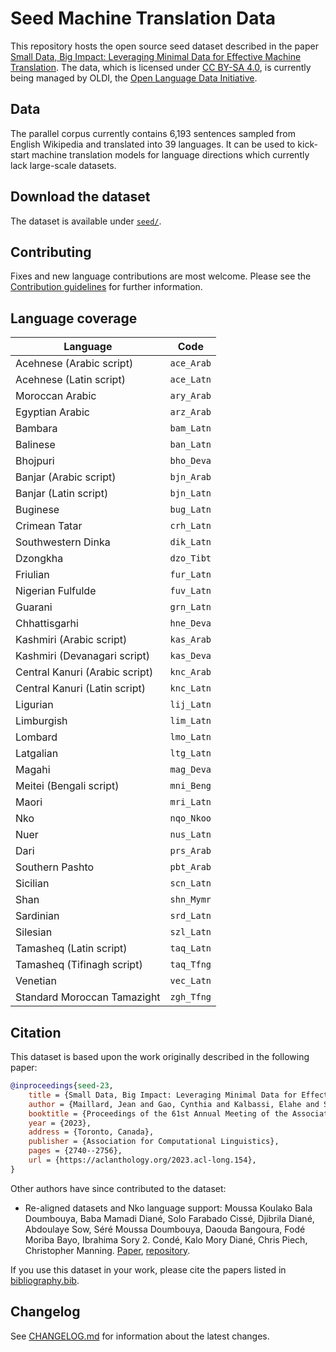 # Seed Machine Translation Data

This repository hosts the open source seed dataset described in the paper [Small Data, Big Impact: Leveraging Minimal Data for Effective Machine Translation](https://aclanthology.org/2023.acl-long.154). The data, which is licensed under [CC BY-SA 4.0](https://creativecommons.org/licenses/by-sa/4.0/), is currently being managed by OLDI, the [Open Language Data Initiative](https://oldi.org).

## Data

The parallel corpus currently contains 6,193 sentences sampled from English Wikipedia and translated into 39 languages. It can be used to kick-start machine translation models for language directions which currently lack large-scale datasets.

## Download the dataset

The dataset is available under [`seed/`](seed/).

## Contributing

Fixes and new language contributions are most welcome. Please see the [Contribution guidelines](https://oldi.org/guidelines) for further information.

## Language coverage

| Language                       | Code       |
|--------------------------------|------------|
| Acehnese (Arabic script)       | `ace_Arab` |
| Acehnese (Latin script)        | `ace_Latn` |
| Moroccan Arabic                | `ary_Arab` |
| Egyptian Arabic                | `arz_Arab` |
| Bambara                        | `bam_Latn` |
| Balinese                       | `ban_Latn` |
| Bhojpuri                       | `bho_Deva` |
| Banjar (Arabic script)         | `bjn_Arab` |
| Banjar (Latin script)          | `bjn_Latn` |
| Buginese                       | `bug_Latn` |
| Crimean Tatar                  | `crh_Latn` |
| Southwestern Dinka             | `dik_Latn` |
| Dzongkha                       | `dzo_Tibt` |
| Friulian                       | `fur_Latn` |
| Nigerian Fulfulde              | `fuv_Latn` |
| Guarani                        | `grn_Latn` |
| Chhattisgarhi                  | `hne_Deva` |
| Kashmiri (Arabic script)       | `kas_Arab` |
| Kashmiri (Devanagari script)   | `kas_Deva` |
| Central Kanuri (Arabic script) | `knc_Arab` |
| Central Kanuri (Latin script)  | `knc_Latn` |
| Ligurian                       | `lij_Latn` |
| Limburgish                     | `lim_Latn` |
| Lombard                        | `lmo_Latn` |
| Latgalian                      | `ltg_Latn` |
| Magahi                         | `mag_Deva` |
| Meitei (Bengali script)        | `mni_Beng` |
| Maori                          | `mri_Latn` |
| Nko                            | `nqo_Nkoo` |
| Nuer                           | `nus_Latn` |
| Dari                           | `prs_Arab` |
| Southern Pashto                | `pbt_Arab` |
| Sicilian                       | `scn_Latn` |
| Shan                           | `shn_Mymr` |
| Sardinian                      | `srd_Latn` |
| Silesian                       | `szl_Latn` |
| Tamasheq (Latin script)        | `taq_Latn` |
| Tamasheq (Tifinagh script)     | `taq_Tfng` |
| Venetian                       | `vec_Latn` |
| Standard Moroccan Tamazight    | `zgh_Tfng` |

## Citation

This dataset is based upon the work originally described in the following paper:

```bibtex
@inproceedings{seed-23,
    title = {Small Data, Big Impact: Leveraging Minimal Data for Effective Machine Translation},
    author = {Maillard, Jean and Gao, Cynthia and Kalbassi, Elahe and Sadagopan, Kaushik Ram and Goswami, Vedanuj and Koehn, Philipp and Fan, Angela and Guzmán, Francisco},
    booktitle = {Proceedings of the 61st Annual Meeting of the Association for Computational Linguistics (Volume 1: Long Papers)},
    year = {2023},
    address = {Toronto, Canada},
    publisher = {Association for Computational Linguistics},
    pages = {2740--2756},
    url = {https://aclanthology.org/2023.acl-long.154},
}
```

Other authors have since contributed to the dataset:
* Re-aligned datasets and Nko language support: Moussa Koulako Bala Doumbouya, Baba Mamadi Diané, Solo Farabado Cissé, Djibrila Diané, Abdoulaye Sow, Séré Moussa Doumbouya, Daouda Bangoura, Fodé Moriba Bayo, Ibrahima Sory 2. Condé, Kalo Mory Diané, Chris Piech, Christopher Manning. [Paper](https://arxiv.org/abs/2310.15612), [repository](https://github.com/common-parallel-corpora/common-parallel-corpora).

If you use this dataset in your work, please cite the papers listed in [bibliography.bib](bibliography.bib).

## Changelog

See [CHANGELOG.md](CHANGELOG.md) for information about the latest changes.